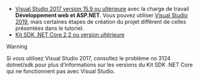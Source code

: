 * [Visual Studio 2017 version 15.9 ou ultérieure](https://visualstudio.microsoft.com/downloads/) avec la charge de travail **Développement web et ASP.NET**. Vous pouvez utiliser [Visual Studio 2019](https://visualstudio.microsoft.com/downloads/?utm_medium=microsoft&utm_source=docs.microsoft.com&utm_campaign=inline+link&utm_content=download+vs2019), mais certaines étapes de création du projet diffèrent de celles présentées dans le tutoriel.
* [Kit SDK .NET Core 2,2 ou version ultérieure](https://dotnet.microsoft.com/download/dotnet-core)

> [!WARNING]
> Si vous utilisez Visual Studio 2017, consultez le problème no 3124 dotnet/sdk pour plus d’informations sur les versions du Kit SDK .NET Core qui ne fonctionnent pas avec Visual Studio.
